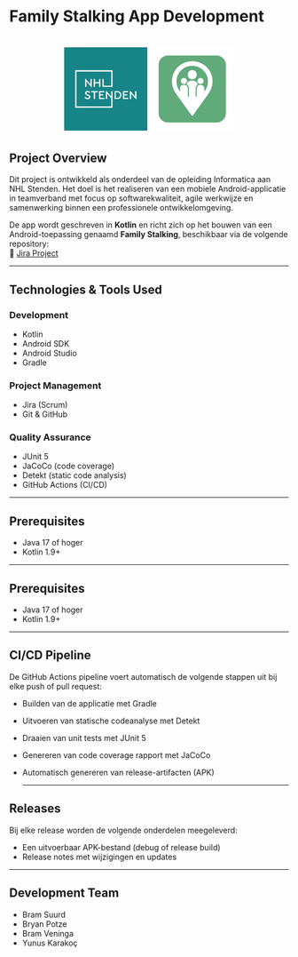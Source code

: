 # Family Stalking App Development

<h1 align="center">
  <a href="https://www.nhlstenden.com/"><img src="nhl.png" alt="NHL Logo" height="150"></a>
  <img src="logo.png" alt="Family Stalking Logo" height="150">
</h1>

## Project Overview  
Dit project is ontwikkeld als onderdeel van de opleiding Informatica aan NHL Stenden. Het doel is het realiseren van een mobiele Android-applicatie in teamverband met focus op softwarekwaliteit, agile werkwijze en samenwerking binnen een professionele ontwikkelomgeving.  

De app wordt geschreven in **Kotlin** en richt zich op het bouwen van een Android-toepassing genaamd **Family Stalking**, beschikbaar via de volgende repository:  
🔗 [Jira Project](https://student-team-app-development.atlassian.net/jira/software/projects/FS/boards/1)

---

## Technologies & Tools Used  

### Development  
- Kotlin  
- Android SDK  
- Android Studio  
- Gradle  

### Project Management  
- Jira (Scrum)  
- Git & GitHub  

### Quality Assurance  
- JUnit 5  
- JaCoCo (code coverage)  
- Detekt (static code analysis)  
- GitHub Actions (CI/CD)

---

## Prerequisites  
- Java 17 of hoger  
- Kotlin 1.9+

---

## Prerequisites  
- Java 17 of hoger  
- Kotlin 1.9+
  
---

## CI/CD Pipeline
De GitHub Actions pipeline voert automatisch de volgende stappen uit bij elke push of pull request:
- Builden van de applicatie met Gradle
- Uitvoeren van statische codeanalyse met Detekt
- Draaien van unit tests met JUnit 5
- Genereren van code coverage rapport met JaCoCo
- Automatisch genereren van release-artifacten (APK)

  ---

## Releases
Bij elke release worden de volgende onderdelen meegeleverd:
- Een uitvoerbaar APK-bestand (debug of release build)
- Release notes met wijzigingen en updates

---

## Development Team
- Bram Suurd
- Bryan Potze
- Bram Veninga
- Yunus Karakoç
